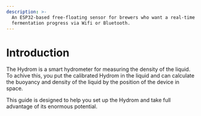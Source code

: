 ```yaml
---
description: >-
  An ESP32-based free-floating sensor for brewers who want a real-time update on
  fermentation progress via Wifi or Bluetooth.
---
```


# Introduction



The Hydrom is a smart hydrometer for measuring the density of the liquid. To achive this, you put the calibrated Hydrom in the liquid and can calculate the buoyancy and density of the liquid by the position of the device in space.

This guide is designed to help you set up the Hydrom and take full advantage of its enormous potential.
